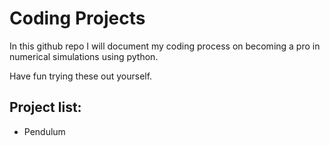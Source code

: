 # Coding Projects

In this github repo I will document my coding process on becoming a pro in numerical simulations using python.

Have fun trying these out yourself.

## Project list:

- Pendulum
